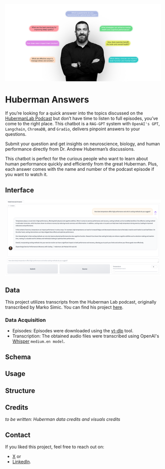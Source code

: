 ![Alt text](assets/ah-lab-main.jpg)
# Huberman Answers
If you’re looking for a quick answer into the topics discussed on the [HubermanLab Podcast](https://www.hubermanlab.com/) but don’t have time to listen to full episodes, you’ve come to the right place. This chatbot is a `RAG-GPT` system with `OpenAI's GPT`, `Langchain`, `ChromaDB`, and `Gradio`, delivers pinpoint answers to your questions. 

Submit your question and get insights on neuroscience, biology, and human performance directly from Dr. Andrew Huberman’s discussions.

This chatbot is perfect for the curious people who want to learn about human performance quickly and efficiently from the great Huberman. 
Plus, each answer comes with the name and number of the podcast episode if you want to watch it.

## Interface
![Alt text](assets/ah-example-chat.png)

## Data
This project utilizes transcripts from the Huberman Lab podcast, originally transcribed by Marko Simic. 
You can find his project [here](https://www.simicvm.com/hubcap/).

### Data Acquisition

* Episodes: Episodes were downloaded using the [yt-dlp](https://github.com/yt-dlp/yt-dlp) tool.
* Transcription: The obtained audio files were transcribed using OpenAI's [Whisper](https://github.com/openai/whisper) `medium.en model`.

## Schema

## Usage

## Structure

## Credits 
*to be written: Huberman data credits and visuals credits*


## Contact
If you liked this project, feel free to reach out on: 
* [X](https://twitter.com/ninoristeski) or 
* [LinkedIn](https://www.linkedin.com/in/nino-risteski/).